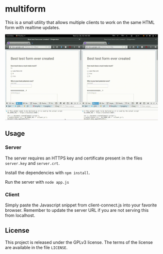 # multiform

This is a small utility that allows multiple clients to work on the same HTML form with realtime updates.

[![Screencast](support/screencast.gif)](support/screencast.webm?raw=true)

## Usage

### Server

The server requires an HTTPS key and certificate present in the files `server.key` and `server.crt`.

Install the dependencies with `npm install`.

Run the server with `node app.js`

### Client

Simply paste the Javascript snippet from client-connect.js into your favorite browser. Remember to update the server URL if you are not serving this from localhost.

## License

This project is released under the GPLv3 license. The terms of the license are available in the file `LICENSE`.

